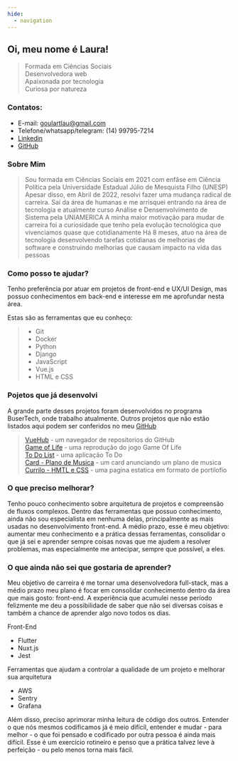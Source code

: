 ```yaml
---
hide:
  - navigation
---
```


<h2> Oi, meu nome é Laura! </h2>

> Formada em Ciências Sociais <br>
> Desenvolvedora web <br>
> Apaixonada por tecnologia <br>
> Curiosa por natureza

### Contatos:
- E-mail: goulartlau@gmail.com
- Telefone/whatsapp/telegram: (14) 99795-7214
- [Linkedin](https://www.linkedin.com/in/laura-fernandes-do-nascimento-66b0a725a/)
- [GitHub](https://github.com/launasci)


### Sobre Mim

> Sou formada em Ciências Sociais em 2021 com enfâse em Ciência Política pela Universidade Estadual Júlio de Mesquista Filho (UNESP) 
> Apesar disso, em Abril de 2022, resolvi fazer uma mudança radical de carreira. Saí da área de humanas e me arrisquei entrando na área de tecnologia e atualmente curso Análise e Densenvolvimento de Sistema pela UNIAMERICA
> A minha maior motivação para mudar de carreira foi a curiosidade que tenho pela evolução tecnológica que vivenciamos quase que cotidianamente 
> Há 8 meses, atuo na área de tecnologia desenvolvendo tarefas cotidianas de melhorias de software e construindo melhorias que causam impacto na vida das pessoas

### Como posso te ajudar?

Tenho preferência por atuar em projetos de front-end e UX/UI Design, mas possuo conhecimentos em back-end e interesse em me aprofundar nesta área. <br>

Estas são as ferramentas que eu conheço:
> <ul>
>   <li>Git</li>
>   <li>Docker</li>
>   <li>Python</li>
>   <li>Django</li>
>   <li>JavaScript</li>
>   <li>Vue.js</li>
>   <li>HTML e CSS</li>
> </ul>


### Pojetos que já desenvolvi

A grande parte desses projetos foram desenvolvidos no programa BuserTech, onde trabalho atualmente. Outros projetos que não estão listados aqui podem ser conferidos no meu [GitHub](https://github.com/launasci)

> [VueHub](https://github.com/launasci/vue.hub)  - um navegador de repositorios do GitHub <br>
> [Game of Life](https://github.com/launasci/gameoflife)  - uma reprodução do jogo Game Of Life <br> 
> [To Do List](https://github.com/launasci/todovuetify)  - uma aplicação To Do <br>
> [Card - Plano de Musica](https://launasci.github.io/D6/)  - um card anunciando um plano de musica <br>
> [Currilo - HMTL e CSS](https://launasci.github.io/D2.4/)  - uma pagina estatica em formato de portilofio 

### O que preciso melhorar?

Tenho pouco conhecimento sobre arquitetura de projetos e compreensão de fluxos complexos. Dentro das ferramentas que possuo conhecimento, ainda não sou especialista em nenhuma delas, principalmente as mais usadas no desenvolvimento front-end. A médio prazo, esse é meu objetivo: aumentar meu conhecimento e a prática dessas ferramentas, consolidar o que já sei e aprender sempre coisas novas que me ajudem a resolver problemas, mas especialmente me antecipar, sempre que possível, a eles.

### O que ainda não sei que gostaria de aprender?

Meu objetivo de carreira é me tornar uma desenvolvedora full-stack, mas a médio prazo meu plano é focar em consolidar conhecimento dentro da área que mais gosto: front-end. A experiência que acumulei nesse período felizmente me deu a possibilidade de saber que não sei diversas coisas e também a chance de aprender algo novo todos os dias. 

Front-End <br>
- Flutter <br>
- Nuxt.js <br>
- Jest

Ferramentas que ajudam a controlar a qualidade de um projeto e melhorar sua arquitetura <br>
- AWS <br>
- Sentry <br>
- Grafana

Além disso, preciso aprimorar minha leitura de código dos outros. Entender o que nós mesmos codificamos já é meio difícil, entender e mudar - para melhor - o que foi pensado e codificado por outra pessoa é ainda mais difícil. Esse é um exercício rotineiro e penso que a prática talvez leve à perfeição - ou pelo menos torna mais fácil.









